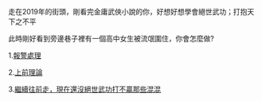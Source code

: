 走在2019年的街頭，剛看完金庸武俠小說的你，好想好想學會絕世武功；打抱天下之不平

此時剛好看到旁邊巷子裡有一個高中女生被流氓圍住，你會怎麼做?

1.[報警處理](./story/police.md)

2.[上前理論](./story/fight.md)

3.[繼續往前走，現在還沒絕世武功打不贏那些混混](./story/keepwalking.md)